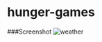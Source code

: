 # hunger-games




###Screenshot
![weather](https://user-images.githubusercontent.com/74629257/163431092-ab251f00-5062-4d3c-9e35-3323d4c5da05.png)
